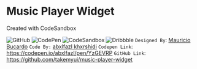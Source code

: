 # Music Player Widget

Created with CodeSandbox

![GitHub](https://img.shields.io/badge/github-%23121011.svg?style=for-the-badge&logo=github&logoColor=white) ![CodePen](https://img.shields.io/badge/Codepen-000000?style=for-the-badge&logo=codepen&logoColor=white) ![CodeSandbox](https://img.shields.io/badge/Codesandbox-040404?style=for-the-badge&logo=codesandbox&logoColor=DBDBDB) ![Dribbble](https://img.shields.io/badge/Dribbble-EA4C89?style=for-the-badge&logo=dribbble&logoColor=white)
`Designed By`: [Mauricio Bucardo](https://dribbble.com/shots/6957353-Music-Player-Widget)
`Code By:` [abxlfazl khxrshidi](https://codepen.io/abxlfazl)
`Codepen Link`: https://codepen.io/abxlfazl/pen/YzGEVRP
`GitHub Link`: https://github.com/takemyui/music-player-widget
